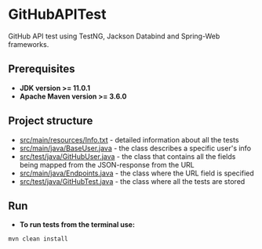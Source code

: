 # GitHubAPITest
GitHub API test using TestNG, Jackson Databind and Spring-Web frameworks.
## Prerequisites
* **JDK version >= 11.0.1**
* **Apache Maven version >= 3.6.0**
## Project structure
* [src/main/resources/Info.txt](https://github.com/y-nochnyk/GitHubAPITest/blob/master/src/main/resources/Info.txt) - detailed information about all the tests
* [src/main/java/BaseUser.java](https://github.com/y-nochnyk/GitHubAPITest/blob/master/src/main/java/BaseUser.java) - the class describes a specific user's info
* [src/test/java/GitHubUser.java](https://github.com/y-nochnyk/GitHubAPITest/blob/master/src/main/java/GitHubUser.java) - the class that contains all the fields being mapped from the JSON-response from the URL
* [src/main/java/Endpoints.java](https://github.com/y-nochnyk/GitHubAPITest/blob/master/src/main/java/Endpoints.java) - the class where the URL field is specified
* [src/test/java/GitHubTest.java](https://github.com/y-nochnyk/GitHubAPITest/blob/master/src/test/java/GitHubTest.java) - the class where all the tests are stored
## Run 
* **To run tests from the terminal use:** 
```
mvn clean install
```
